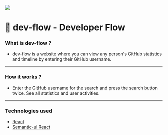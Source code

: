 <img width={200} height={200} src="https://i.ibb.co/KqQ8Pfw/icon.png"/>

# 🎉 dev-flow - Developer Flow

### What is dev-flow ? 
 * dev-flow is a website where you can view any person's GitHub statistics and timeline by entering their GitHub username.
 ---
### How it works ?
  * Enter the GitHub username for the search and press the search button twice. See all statistics and user activities.
 --- 
### Technologies used
  * [React](https://github.com/facebook/react)
  * [Semantic-ui React](https://react.semantic-ui.com/)
  
